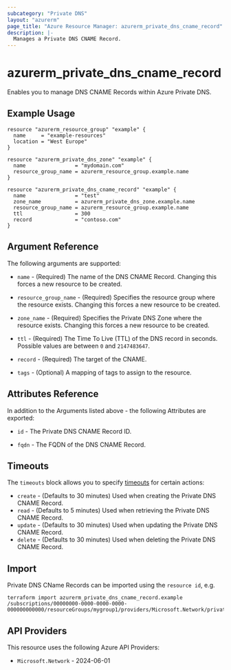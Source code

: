 ```yaml
---
subcategory: "Private DNS"
layout: "azurerm"
page_title: "Azure Resource Manager: azurerm_private_dns_cname_record"
description: |-
  Manages a Private DNS CNAME Record.
---
```


# azurerm_private_dns_cname_record

Enables you to manage DNS CNAME Records within Azure Private DNS.

## Example Usage

```hcl
resource "azurerm_resource_group" "example" {
  name     = "example-resources"
  location = "West Europe"
}

resource "azurerm_private_dns_zone" "example" {
  name                = "mydomain.com"
  resource_group_name = azurerm_resource_group.example.name
}

resource "azurerm_private_dns_cname_record" "example" {
  name                = "test"
  zone_name           = azurerm_private_dns_zone.example.name
  resource_group_name = azurerm_resource_group.example.name
  ttl                 = 300
  record              = "contoso.com"
}
```

## Argument Reference

The following arguments are supported:

* `name` - (Required) The name of the DNS CNAME Record. Changing this forces a new resource to be created.

* `resource_group_name` - (Required) Specifies the resource group where the resource exists. Changing this forces a new resource to be created.

* `zone_name` - (Required) Specifies the Private DNS Zone where the resource exists. Changing this forces a new resource to be created.

* `ttl` - (Required) The Time To Live (TTL) of the DNS record in seconds. Possible values are between `0` and `2147483647`.

* `record` - (Required) The target of the CNAME.

* `tags` - (Optional) A mapping of tags to assign to the resource.

## Attributes Reference

In addition to the Arguments listed above - the following Attributes are exported:

* `id` - The Private DNS CNAME Record ID.

* `fqdn` - The FQDN of the DNS CNAME Record.

## Timeouts

The `timeouts` block allows you to specify [timeouts](https://www.terraform.io/language/resources/syntax#operation-timeouts) for certain actions:

* `create` - (Defaults to 30 minutes) Used when creating the Private DNS CNAME Record.
* `read` - (Defaults to 5 minutes) Used when retrieving the Private DNS CNAME Record.
* `update` - (Defaults to 30 minutes) Used when updating the Private DNS CNAME Record.
* `delete` - (Defaults to 30 minutes) Used when deleting the Private DNS CNAME Record.

## Import

Private DNS CName Records can be imported using the `resource id`, e.g.

```shell
terraform import azurerm_private_dns_cname_record.example /subscriptions/00000000-0000-0000-0000-000000000000/resourceGroups/mygroup1/providers/Microsoft.Network/privateDnsZones/zone1/CNAME/myrecord1
```

## API Providers
<!-- This section is generated, changes will be overwritten -->
This resource uses the following Azure API Providers:

* `Microsoft.Network` - 2024-06-01

